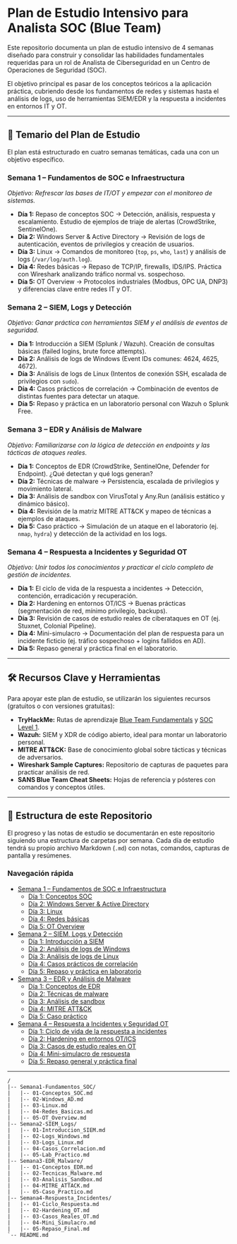 # Plan de Estudio Intensivo para Analista SOC (Blue Team)

Este repositorio documenta un plan de estudio intensivo de 4 semanas diseñado para construir y consolidar las habilidades fundamentales requeridas para un rol de Analista de Ciberseguridad en un Centro de Operaciones de Seguridad (SOC).

El objetivo principal es pasar de los conceptos teóricos a la aplicación práctica, cubriendo desde los fundamentos de redes y sistemas hasta el análisis de logs, uso de herramientas SIEM/EDR y la respuesta a incidentes en entornos IT y OT.

---

## 📅 Temario del Plan de Estudio

El plan está estructurado en cuatro semanas temáticas, cada una con un objetivo específico.

### **Semana 1 – Fundamentos de SOC e Infraestructura**
*Objetivo: Refrescar las bases de IT/OT y empezar con el monitoreo de sistemas.*

*   **Día 1:** Repaso de conceptos SOC → Detección, análisis, respuesta y escalamiento. Estudio de ejemplos de triaje de alertas (CrowdStrike, SentinelOne).
*   **Día 2:** Windows Server & Active Directory → Revisión de logs de autenticación, eventos de privilegios y creación de usuarios.
*   **Día 3:** Linux → Comandos de monitoreo (`top`, `ps`, `who`, `last`) y análisis de logs (`/var/log/auth.log`).
*   **Día 4:** Redes básicas → Repaso de TCP/IP, firewalls, IDS/IPS. Práctica con Wireshark analizando tráfico normal vs. sospechoso.
*   **Día 5:** OT Overview → Protocolos industriales (Modbus, OPC UA, DNP3) y diferencias clave entre redes IT y OT.

### **Semana 2 – SIEM, Logs y Detección**
*Objetivo: Ganar práctica con herramientas SIEM y el análisis de eventos de seguridad.*

*   **Día 1:** Introducción a SIEM (Splunk / Wazuh). Creación de consultas básicas (failed logins, brute force attempts).
*   **Día 2:** Análisis de logs de Windows (Event IDs comunes: 4624, 4625, 4672).
*   **Día 3:** Análisis de logs de Linux (Intentos de conexión SSH, escalada de privilegios con `sudo`).
*   **Día 4:** Casos prácticos de correlación → Combinación de eventos de distintas fuentes para detectar un ataque.
*   **Día 5:** Repaso y práctica en un laboratorio personal con Wazuh o Splunk Free.

### **Semana 3 – EDR y Análisis de Malware**
*Objetivo: Familiarizarse con la lógica de detección en endpoints y las tácticas de ataques reales.*

*   **Día 1:** Conceptos de EDR (CrowdStrike, SentinelOne, Defender for Endpoint). ¿Qué detectan y qué logs generan?
*   **Día 2:** Técnicas de malware → Persistencia, escalada de privilegios y movimiento lateral.
*   **Día 3:** Análisis de sandbox con VirusTotal y Any.Run (análisis estático y dinámico básico).
*   **Día 4:** Revisión de la matriz MITRE ATT&CK y mapeo de técnicas a ejemplos de ataques.
*   **Día 5:** Caso práctico → Simulación de un ataque en el laboratorio (ej. `nmap`, `hydra`) y detección de la actividad en los logs.

### **Semana 4 – Respuesta a Incidentes y Seguridad OT**
*Objetivo: Unir todos los conocimientos y practicar el ciclo completo de gestión de incidentes.*

*   **Día 1:** El ciclo de vida de la respuesta a incidentes → Detección, contención, erradicación y recuperación.
*   **Día 2:** Hardening en entornos OT/ICS → Buenas prácticas (segmentación de red, mínimo privilegio, backups).
*   **Día 3:** Revisión de casos de estudio reales de ciberataques en OT (ej. Stuxnet, Colonial Pipeline).
*   **Día 4:** Mini-simulacro → Documentación del plan de respuesta para un incidente ficticio (ej. tráfico sospechoso + logins fallidos en AD).
*   **Día 5:** Repaso general y práctica final en el laboratorio.

---

## 🛠️ Recursos Clave y Herramientas

Para apoyar este plan de estudio, se utilizarán los siguientes recursos (gratuitos o con versiones gratuitas):

*   **TryHackMe:** Rutas de aprendizaje [Blue Team Fundamentals](https://tryhackme.com/path/outline/blueteam) y [SOC Level 1](https://tryhackme.com/path/outline/soclevel1).
*   **Wazuh:** SIEM y XDR de código abierto, ideal para montar un laboratorio personal.
*   **MITRE ATT&CK:** Base de conocimiento global sobre tácticas y técnicas de adversarios.
*   **Wireshark Sample Captures:** Repositorio de capturas de paquetes para practicar análisis de red.
*   **SANS Blue Team Cheat Sheets:** Hojas de referencia y pósteres con comandos y conceptos útiles.

---

## 📂 Estructura de este Repositorio

El progreso y las notas de estudio se documentarán en este repositorio siguiendo una estructura de carpetas por semana. Cada día de estudio tendrá su propio archivo Markdown (`.md`) con notas, comandos, capturas de pantalla y resúmenes.

### Navegación rápida

- [Semana 1 – Fundamentos de SOC e Infraestructura](./Semana1-Fundamentos_SOC/)
    - [Día 1: Conceptos SOC](./Semana1-Fundamentos_SOC/01-Conceptos_SOC.md)
    - [Día 2: Windows Server & Active Directory](./Semana1-Fundamentos_SOC/02-Windows_AD.md)
    - [Día 3: Linux](./Semana1-Fundamentos_SOC/03-Linux.md)
    - [Día 4: Redes básicas](./Semana1-Fundamentos_SOC/04-Redes_Basicas.md)
    - [Día 5: OT Overview](./Semana1-Fundamentos_SOC/05-OT_Overview.md)
- [Semana 2 – SIEM, Logs y Detección](./Semana2-SIEM_Logs/)
    - [Día 1: Introducción a SIEM](./Semana2-SIEM_Logs/01-Introduccion_SIEM.md)
    - [Día 2: Análisis de logs de Windows](./Semana2-SIEM_Logs/02-Logs_Windows.md)
    - [Día 3: Análisis de logs de Linux](./Semana2-SIEM_Logs/03-Logs_Linux.md)
    - [Día 4: Casos prácticos de correlación](./Semana2-SIEM_Logs/04-Casos_Correlacion.md)
    - [Día 5: Repaso y práctica en laboratorio](./Semana2-SIEM_Logs/05-Lab_Practico.md)
- [Semana 3 – EDR y Análisis de Malware](./Semana3-EDR_Malware/)
    - [Día 1: Conceptos de EDR](./Semana3-EDR_Malware/01-Conceptos_EDR.md)
    - [Día 2: Técnicas de malware](./Semana3-EDR_Malware/02-Tecnicas_Malware.md)
    - [Día 3: Análisis de sandbox](./Semana3-EDR_Malware/03-Analisis_Sandbox.md)
    - [Día 4: MITRE ATT&CK](./Semana3-EDR_Malware/04-MITRE_ATTACK.md)
    - [Día 5: Caso práctico](./Semana3-EDR_Malware/05-Caso_Practico.md)
- [Semana 4 – Respuesta a Incidentes y Seguridad OT](./Semana4-Respuesta_Incidentes/)
    - [Día 1: Ciclo de vida de la respuesta a incidentes](./Semana4-Respuesta_Incidentes/01-Ciclo_Respuesta.md)
    - [Día 2: Hardening en entornos OT/ICS](./Semana4-Respuesta_Incidentes/02-Hardening_OT.md)
    - [Día 3: Casos de estudio reales en OT](./Semana4-Respuesta_Incidentes/03-Casos_Reales_OT.md)
    - [Día 4: Mini-simulacro de respuesta](./Semana4-Respuesta_Incidentes/04-Mini_Simulacro.md)
    - [Día 5: Repaso general y práctica final](./Semana4-Respuesta_Incidentes/05-Repaso_Final.md)

---

```text
/
|-- Semana1-Fundamentos_SOC/
|   |-- 01-Conceptos_SOC.md
|   |-- 02-Windows_AD.md
|   |-- 03-Linux.md
|   |-- 04-Redes_Basicas.md
|   |-- 05-OT_Overview.md
|-- Semana2-SIEM_Logs/
|   |-- 01-Introduccion_SIEM.md
|   |-- 02-Logs_Windows.md
|   |-- 03-Logs_Linux.md
|   |-- 04-Casos_Correlacion.md
|   |-- 05-Lab_Practico.md
|-- Semana3-EDR_Malware/
|   |-- 01-Conceptos_EDR.md
|   |-- 02-Tecnicas_Malware.md
|   |-- 03-Analisis_Sandbox.md
|   |-- 04-MITRE_ATTACK.md
|   |-- 05-Caso_Practico.md
|-- Semana4-Respuesta_Incidentes/
|   |-- 01-Ciclo_Respuesta.md
|   |-- 02-Hardening_OT.md
|   |-- 03-Casos_Reales_OT.md
|   |-- 04-Mini_Simulacro.md
|   |-- 05-Repaso_Final.md
`-- README.md
```
